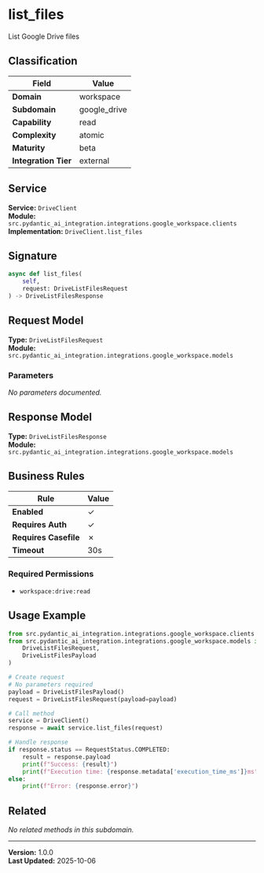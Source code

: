 # list_files

List Google Drive files

## Classification

| Field | Value |
|-------|-------|
| **Domain** | workspace |
| **Subdomain** | google_drive |
| **Capability** | read |
| **Complexity** | atomic |
| **Maturity** | beta |
| **Integration Tier** | external |

## Service

**Service:** `DriveClient`  
**Module:** `src.pydantic_ai_integration.integrations.google_workspace.clients`  
**Implementation:** `DriveClient.list_files`

## Signature

```python
async def list_files(
    self,
    request: DriveListFilesRequest
) -> DriveListFilesResponse
```

## Request Model

**Type:** `DriveListFilesRequest`  
**Module:** `src.pydantic_ai_integration.integrations.google_workspace.models`

### Parameters

*No parameters documented.*


## Response Model

**Type:** `DriveListFilesResponse`  
**Module:** `src.pydantic_ai_integration.integrations.google_workspace.models`

## Business Rules

| Rule | Value |
|------|-------|
| **Enabled** | ✓ |
| **Requires Auth** | ✓ |
| **Requires Casefile** | ✗ |
| **Timeout** | 30s |

### Required Permissions

- `workspace:drive:read`


## Usage Example

```python
from src.pydantic_ai_integration.integrations.google_workspace.clients import DriveClient
from src.pydantic_ai_integration.integrations.google_workspace.models import (
    DriveListFilesRequest,
    DriveListFilesPayload
)

# Create request
# No parameters required
payload = DriveListFilesPayload()
request = DriveListFilesRequest(payload=payload)

# Call method
service = DriveClient()
response = await service.list_files(request)

# Handle response
if response.status == RequestStatus.COMPLETED:
    result = response.payload
    print(f"Success: {result}")
    print(f"Execution time: {response.metadata['execution_time_ms']}ms")
else:
    print(f"Error: {response.error}")
```

## Related

*No related methods in this subdomain.*


---

**Version:** 1.0.0  
**Last Updated:** 2025-10-06
